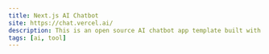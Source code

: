 ```yaml
---
title: Next.js AI Chatbot
site: https://chat.vercel.ai/
description: This is an open source AI chatbot app template built with Next.js, the Vercel AI SDK, and Vercel KV.
tags: [ai, tool]
---
```

